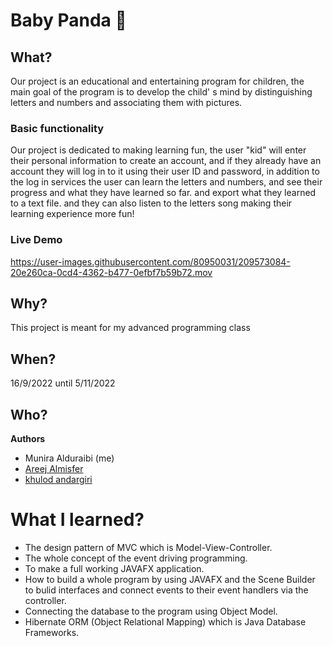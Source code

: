 # Baby Panda 🐼

## What?
Our project is an educational and entertaining program for children, the main goal of the program is to develop the child' s mind 
by distinguishing letters and numbers and associating them with pictures.

### Basic functionality 
Our project is dedicated to making learning fun, the user "kid" will enter their personal information to create an account, 
and if they already have an account they will log in to it using their user ID and password, in addition to the log in services the user can learn the letters and numbers, and see their progress and what they have learned so far. 
and export what they learned to a text file. and they can also listen to the letters song making their learning experience more fun!

### Live Demo
https://user-images.githubusercontent.com/80950031/209573084-20e260ca-0cd4-4362-b477-0efbf7b59b72.mov



## Why?
This project is meant for my advanced programming class 
## When? 
16/9/2022 until 5/11/2022

## Who?
**Authors**
* Munira Alduraibi (me)
* [Areej Almisfer]()
* [khulod andargiri]()

# What I learned?
* The design pattern of MVC which is Model-View-Controller.
* The whole concept of the event driving programming.
* To make a full working JAVAFX application.
* How to build a whole program by using JAVAFX and the Scene Builder to bulid interfaces and connect events to their event handlers via the controller.
* Connecting the database to the program using Object Model.
* Hibernate ORM (Object Relational Mapping)  which is Java Database Frameworks.

